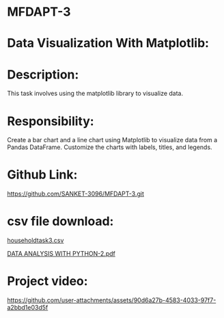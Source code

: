 # MFDAPT-3

# Data Visualization With Matplotlib:

# Description:
This task involves using the matplotlib library to visualize data.

# Responsibility:
Create a bar chart and a line chart using Matplotlib to visualize data from a Pandas DataFrame.
Customize the charts with labels, titles, and legends.

# Github Link:
https://github.com/SANKET-3096/MFDAPT-3.git

# csv file download:

[householdtask3.csv](https://github.com/user-attachments/files/16647573/householdtask3.csv)

[DATA ANALYSIS WITH PYTHON-2.pdf](https://github.com/user-attachments/files/16739036/DATA.ANALYSIS.WITH.PYTHON-2.pdf)

# Project video:

https://github.com/user-attachments/assets/90d6a27b-4583-4033-97f7-a2bbd1e03d5f
